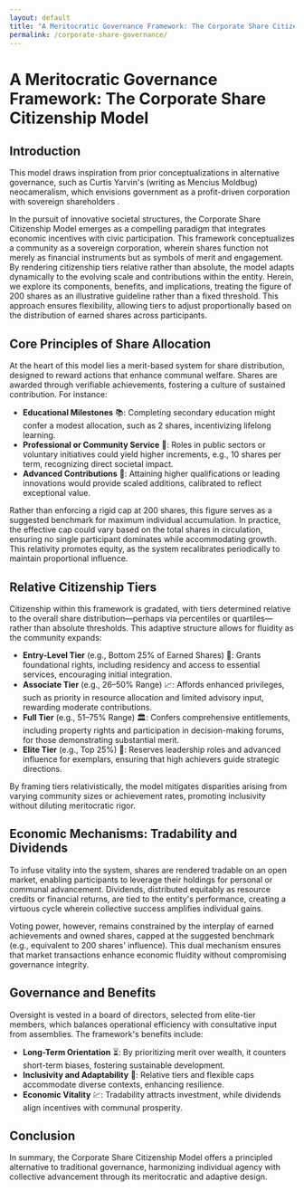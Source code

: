 ```yaml
---
layout: default
title: "A Meritocratic Governance Framework: The Corporate Share Citizenship Model"
permalink: /corporate-share-governance/
---
```


# A Meritocratic Governance Framework: The Corporate Share Citizenship Model

## Introduction

This model draws inspiration from prior conceptualizations in alternative governance, such as Curtis Yarvin's (writing as Mencius Moldbug) neocameralism, which envisions government as a profit-driven corporation with sovereign shareholders [](https://www.lemonde.fr/en/summer-reads/article/2025/07/22/peter-thiel-the-libertarian-billionaire-waging-war-on-government_6743617_183.html).

In the pursuit of innovative societal structures, the Corporate Share Citizenship Model emerges as a compelling paradigm that integrates economic incentives with civic participation. This framework conceptualizes a community as a sovereign corporation, wherein shares function not merely as financial instruments but as symbols of merit and engagement. By rendering citizenship tiers relative rather than absolute, the model adapts dynamically to the evolving scale and contributions within the entity. Herein, we explore its components, benefits, and implications, treating the figure of 200 shares as an illustrative guideline rather than a fixed threshold. This approach ensures flexibility, allowing tiers to adjust proportionally based on the distribution of earned shares across participants.

## Core Principles of Share Allocation

At the heart of this model lies a merit-based system for share distribution, designed to reward actions that enhance communal welfare. Shares are awarded through verifiable achievements, fostering a culture of sustained contribution. For instance:

- **Educational Milestones** 📚: Completing secondary education might confer a modest allocation, such as 2 shares, incentivizing lifelong learning.
- **Professional or Community Service** 🤝: Roles in public sectors or voluntary initiatives could yield higher increments, e.g., 10 shares per term, recognizing direct societal impact.
- **Advanced Contributions** 🔬: Attaining higher qualifications or leading innovations would provide scaled additions, calibrated to reflect exceptional value.

Rather than enforcing a rigid cap at 200 shares, this figure serves as a suggested benchmark for maximum individual accumulation. In practice, the effective cap could vary based on the total shares in circulation, ensuring no single participant dominates while accommodating growth. This relativity promotes equity, as the system recalibrates periodically to maintain proportional influence.

## Relative Citizenship Tiers

Citizenship within this framework is gradated, with tiers determined relative to the overall share distribution—perhaps via percentiles or quartiles—rather than absolute thresholds. This adaptive structure allows for fluidity as the community expands:

- **Entry-Level Tier** (e.g., Bottom 25% of Earned Shares) 🚪: Grants foundational rights, including residency and access to essential services, encouraging initial integration.
- **Associate Tier** (e.g., 26–50% Range) 📈: Affords enhanced privileges, such as priority in resource allocation and limited advisory input, rewarding moderate contributions.
- **Full Tier** (e.g., 51–75% Range) 🏛️: Confers comprehensive entitlements, including property rights and participation in decision-making forums, for those demonstrating substantial merit.
- **Elite Tier** (e.g., Top 25%) 🌟: Reserves leadership roles and advanced influence for exemplars, ensuring that high achievers guide strategic directions.

By framing tiers relativistically, the model mitigates disparities arising from varying community sizes or achievement rates, promoting inclusivity without diluting meritocratic rigor.

## Economic Mechanisms: Tradability and Dividends

To infuse vitality into the system, shares are rendered tradable on an open market, enabling participants to leverage their holdings for personal or communal advancement. Dividends, distributed equitably as resource credits or financial returns, are tied to the entity's performance, creating a virtuous cycle wherein collective success amplifies individual gains.

Voting power, however, remains constrained by the interplay of earned achievements and owned shares, capped at the suggested benchmark (e.g., equivalent to 200 shares' influence). This dual mechanism ensures that market transactions enhance economic fluidity without compromising governance integrity.

## Governance and Benefits

Oversight is vested in a board of directors, selected from elite-tier members, which balances operational efficiency with consultative input from assemblies. The framework's benefits include:

- **Long-Term Orientation** ⏳: By prioritizing merit over wealth, it counters short-term biases, fostering sustainable development.
- **Inclusivity and Adaptability** 🔄: Relative tiers and flexible caps accommodate diverse contexts, enhancing resilience.
- **Economic Vitality** 💹: Tradability attracts investment, while dividends align incentives with communal prosperity.

## Conclusion

In summary, the Corporate Share Citizenship Model offers a principled alternative to traditional governance, harmonizing individual agency with collective advancement through its meritocratic and adaptive design.
